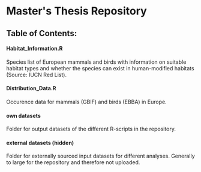 # Master's Thesis Repository

## Table of Contents:

#### Habitat_Information.R

Species list of European mammals and birds with information on suitable habitat types and whether the species can exist in human-modified habitats (Source: IUCN Red List).

#### Distribution_Data.R

Occurence data for mammals (GBIF) and birds (EBBA) in Europe.

#### own datasets

Folder for output datasets of the different R-scripts in the repository.

#### external datasets (hidden)

Folder for externally sourced input datasets for different analyses. Generally to large for the repository and therefore not uploaded.
